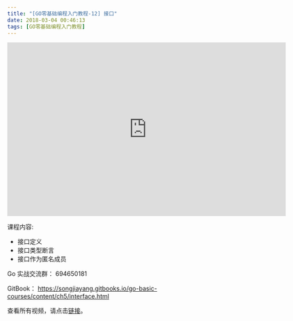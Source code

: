 ```yaml
---
title: "[GO零基础编程入门教程-12] 接口"
date: 2018-03-04 00:46:13
tags: [GO零基础编程入门教程]
---
```


<iframe frameborder="0" width="640" height="400" src="https://v.qq.com/iframe/player.html?vid=h0565y2mbrz&tiny=0&auto=0" allowfullscreen></iframe>

课程内容:
  - 接口定义
  - 接口类型断言
  - 接口作为匿名成员

Go 实战交流群： 694650181

GitBook： https://songjiayang.gitbooks.io/go-basic-courses/content/ch5/interface.html

查看所有视频，请点击[链接](https://gocn.io/question/1615)。
